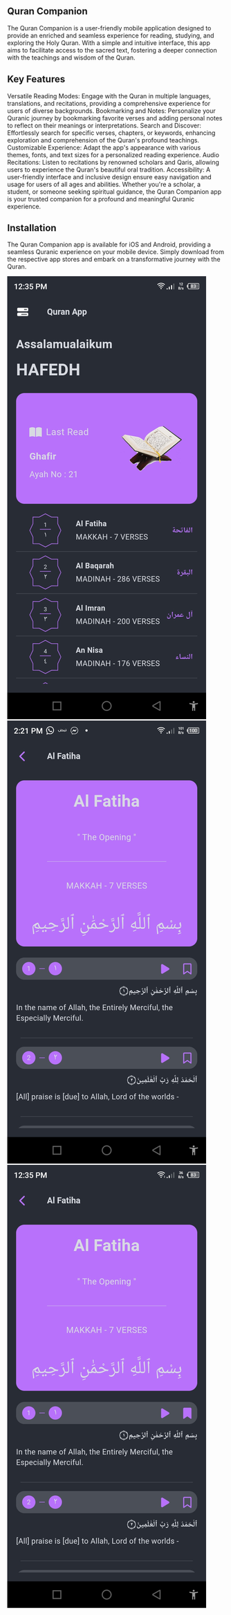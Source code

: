 ## Quran Companion
The Quran Companion is a user-friendly mobile application designed to provide an enriched and seamless experience for reading, studying, and exploring the Holy Quran. With a simple and intuitive interface, this app aims to facilitate access to the sacred text, fostering a deeper connection with the teachings and wisdom of the Quran.

## Key Features
Versatile Reading Modes: Engage with the Quran in multiple languages, translations, and recitations, providing a comprehensive experience for users of diverse backgrounds.
Bookmarking and Notes: Personalize your Quranic journey by bookmarking favorite verses and adding personal notes to reflect on their meanings or interpretations.
Search and Discover: Effortlessly search for specific verses, chapters, or keywords, enhancing exploration and comprehension of the Quran's profound teachings.
Customizable Experience: Adapt the app's appearance with various themes, fonts, and text sizes for a personalized reading experience.
Audio Recitations: Listen to recitations by renowned scholars and Qaris, allowing users to experience the Quran's beautiful oral tradition.
Accessibility: A user-friendly interface and inclusive design ensure easy navigation and usage for users of all ages and abilities.
Whether you're a scholar, a student, or someone seeking spiritual guidance, the Quran Companion app is your trusted companion for a profound and meaningful Quranic experience.

## Installation
The Quran Companion app is available for <a>iOS</a> and <a>Android</a>, providing a seamless Quranic experience on your mobile device. Simply download from the respective app stores and embark on a transformative journey with the Quran.

<span>
  <img src="assets/1.jpg">
  <img src="assets/2.jpg">
  <img src="assets/3.jpg">
</span>
